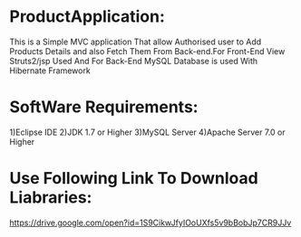 # ProductApplication:
This is a Simple MVC application That allow Authorised user to Add Products Details and also Fetch Them From Back-end.For Front-End View Struts2/jsp Used And For Back-End MySQL Database is used With Hibernate Framework

# SoftWare Requirements:
1)Eclipse IDE
2)JDK 1.7 or Higher
3)MySQL Server
4)Apache Server 7.0 or Higher

# Use Following Link To Download Liabraries:
https://drive.google.com/open?id=1S9CikwJfyIOoUXfs5v9bBobJp7CR9JJv
